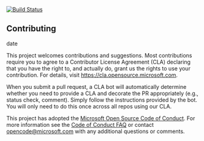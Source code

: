 
[![Build Status](https://dev.azure.com/shawnhernan2/Space%20Game%20-%20web%20-%20Workflow/_apis/build/status/shawnhernan.mslearn-tailspin-spacegame-web-deploy?branchName=master)](https://dev.azure.com/shawnhernan2/Space%20Game%20-%20web%20-%20Workflow/_build/latest?definitionId=5&branchName=master)

## Contributing

date

This project welcomes contributions and suggestions.  Most contributions require you to agree to a
Contributor License Agreement (CLA) declaring that you have the right to, and actually do, grant us
the rights to use your contribution. For details, visit https://cla.opensource.microsoft.com.

When you submit a pull request, a CLA bot will automatically determine whether you need to provide
a CLA and decorate the PR appropriately (e.g., status check, comment). Simply follow the instructions
provided by the bot. You will only need to do this once across all repos using our CLA.

This project has adopted the [Microsoft Open Source Code of Conduct](https://opensource.microsoft.com/codeofconduct/).
For more information see the [Code of Conduct FAQ](https://opensource.microsoft.com/codeofconduct/faq/) or
contact [opencode@microsoft.com](mailto:opencode@microsoft.com) with any additional questions or comments.
